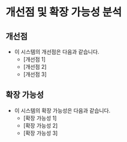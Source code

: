# 개선점 및 확장 가능성 분석

## 개선점

- 이 시스템의 개선점은 다음과 같습니다.
  - [개선점 1]
  - [개선점 2]
  - [개선점 3]

## 확장 가능성

- 이 시스템의 확장 가능성은 다음과 같습니다.
  - [확장 가능성 1]
  - [확장 가능성 2]
  - [확장 가능성 3]